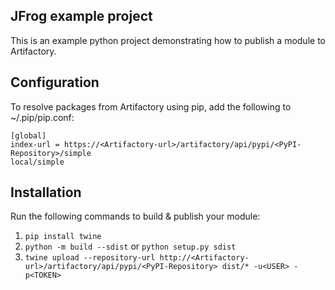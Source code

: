 ## JFrog example project

This is an example python project demonstrating how to publish a module to Artifactory.

## Configuration

To resolve packages from Artifactory using pip, add the following to ~/.pip/pip.conf:
```
[global]
index-url = https://<Artifactory-url>/artifactory/api/pypi/<PyPI-Repository>/simple
local/simple
```

## Installation

Run the following commands to build & publish your module:
1. ```pip install twine```
2. ```python -m build --sdist``` or ```python setup.py sdist```
3. ```twine upload --repository-url http://<Artifactory-url>/artifactory/api/pypi/<PyPI-Repository> dist/* -u<USER> -p<TOKEN>```
